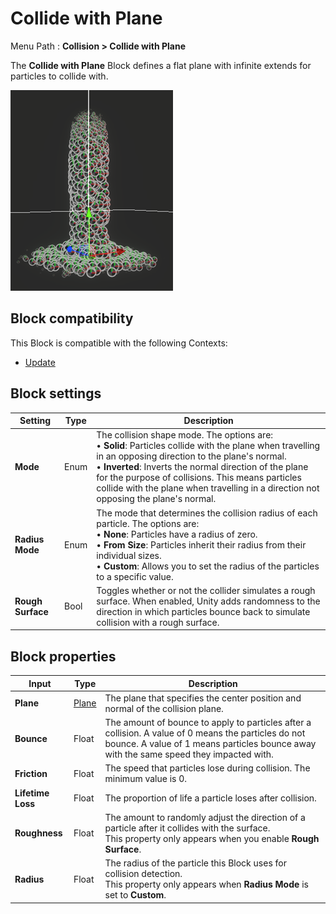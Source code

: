 # Collide with Plane

Menu Path : **Collision > Collide with Plane**

The **Collide with Plane** Block defines a flat plane with infinite extends for particles to collide with.

![](Images/Block-CollideWithPlaneMain.png)

## Block compatibility

This Block is compatible with the following Contexts:

- [Update](Context-Update.md)

## Block settings

| **Setting**       | **Type** | **Description**                                              |
| ----------------- | -------- | ------------------------------------------------------------ |
| **Mode**          | Enum     | The collision shape mode. The options are:<br/>&#8226; **Solid**: Particles collide with the plane when travelling in an opposing direction to the plane's normal.<br/>&#8226; **Inverted**: Inverts the normal direction of the plane for the purpose of collisions. This means particles collide with the plane when travelling in a direction not opposing the plane's normal. |
| **Radius Mode**   | Enum     | The mode that determines the collision radius of each particle. The options are:<br/>&#8226; **None**: Particles have a radius of zero.<br/>&#8226; **From Size**: Particles inherit their radius from their individual sizes.<br/>&#8226; **Custom**: Allows you to set the radius of the particles to a specific value. |
| **Rough Surface** | Bool     | Toggles whether or not the collider simulates a rough surface. When enabled, Unity adds randomness to the direction in which particles bounce back to simulate collision with a rough surface. |

## Block properties

| **Input**         | **Type**               | **Description**                                              |
| ----------------- | ---------------------- | ------------------------------------------------------------ |
| **Plane**         | [Plane](Type-Plane.md) | The plane that specifies the center position and normal of the collision plane. |
| **Bounce**        | Float                  | The amount of bounce to apply to particles after a collision. A value of 0 means the particles do not bounce. A value of 1 means particles bounce away with the same speed they impacted with. |
| **Friction**      | Float                  | The speed that particles lose during collision. The minimum value is 0. |
| **Lifetime Loss** | Float                  | The proportion of life a particle loses after collision.     |
| **Roughness**     | Float                  | The amount to randomly adjust the direction of a particle after it collides with the surface.<br/>This property only appears when you enable **Rough Surface**. |
| **Radius**        | Float                  | The radius of the particle this Block uses for collision detection.<br/>This property only appears when **Radius Mode** is set to **Custom**. |
